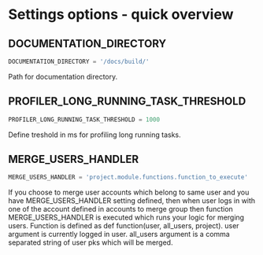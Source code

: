 # Settings options - quick overview


## DOCUMENTATION_DIRECTORY

```python
DOCUMENTATION_DIRECTORY = '/docs/build/'
```

Path for documentation directory.

## PROFILER_LONG_RUNNING_TASK_THRESHOLD

```python
PROFILER_LONG_RUNNING_TASK_THRESHOLD = 1000
```

Define treshold in ms for profiling long running tasks.


## MERGE_USERS_HANDLER

```python
MERGE_USERS_HANDLER = 'project.module.functions.function_to_execute'
```

If you choose to merge user accounts which belong to same user and you have MERGE_USERS_HANDLER setting defined, then
when user logs in with one of the account defined in accounts to merge group then function MERGE_USERS_HANDLER is executed 
which runs your logic for merging users.
Function is defined as def function(user, all_users, project). user argument is currently logged in user. all_users argument is 
a comma separated string of user pks which will be merged.
